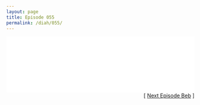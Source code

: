 ```yaml
---
layout: page
title: Episode 055
permalink: /diah/055/
---
```


<iframe allowfullscreen="true" frameborder="0" style="width:100%;" marginheight="0" marginwidth="0" mozallowfullscreen="true" scrolling="NO" src="//gdriveplayer.us/embed2.php?link=H42N84BakS2iRm0Y9vY%252FhAYN1fcdRkJFw7HEqbzgLgH5hf5ofBIBivoorUyUSA2zXJLOpFIhuk8bZD%252Fw7bnAuTEuQ5x3cJBleyBQewjLj%252B7Fe3vQxoM4%252FxtjgOLyU7577OQu319cdfLmrzAbks99Hb3F6UDTJ6cdC10uxXIw1IMBMEP%252FTRSfuIoTPrWEWoqYyCaY2lM0x2kANW9jmkCCHW&amp;no_adult=yes" webkitallowfullscreen="true"></iframe>

<div align="right">[ <a href="/diah/056/">Next Episode Beb</a> ]</div>

